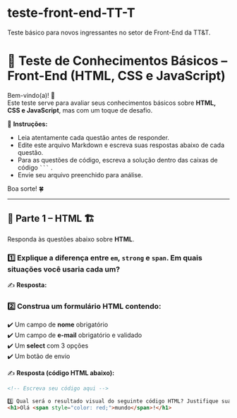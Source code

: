 # teste-front-end-TT-T
Teste básico para novos ingressantes no setor de Front-End da TT&amp;T.
# 📝 Teste de Conhecimentos Básicos – Front-End (HTML, CSS e JavaScript)

Bem-vindo(a)! 🚀  
Este teste serve para avaliar seus conhecimentos básicos sobre **HTML, CSS e JavaScript**, mas com um toque de desafio.  

📌 **Instruções:**  
- Leia atentamente cada questão antes de responder.  
- Edite este arquivo Markdown e escreva suas respostas abaixo de cada questão.  
- Para as questões de código, escreva a solução dentro das caixas de código ` ``` ` .  
- Envie seu arquivo preenchido para análise.  

Boa sorte! 🍀  

---

## 📌 **Parte 1 – HTML** 🏗️  
Responda às questões abaixo sobre **HTML**.  

### 1️⃣ Explique a diferença entre `em`, `strong` e `span`. Em quais situações você usaria cada um?  

✍️ **Resposta:**  

### 2️⃣ Construa um formulário HTML contendo:  
✔️ Um campo de **nome** obrigatório  
✔️ Um campo de **e-mail** obrigatório e validado  
✔️ Um **select** com 3 opções  
✔️ Um botão de envio  

✍️ **Resposta (código HTML abaixo):**  
```html
<!-- Escreva seu código aqui -->

3️⃣ Qual será o resultado visual do seguinte código HTML? Justifique sua resposta.
<h1>Olá <span style="color: red;">mundo</span>!</h1>
